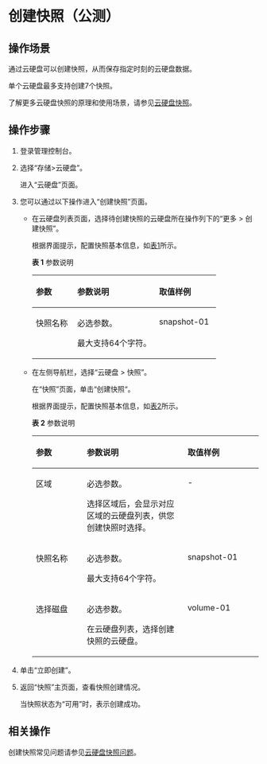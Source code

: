# 创建快照（公测）<a name="zh-cn_topic_0066615262"></a>

## 操作场景<a name="section36690541174716"></a>

通过云硬盘可以创建快照，从而保存指定时刻的云硬盘数据。

单个云硬盘最多支持创建7个快照。

了解更多云硬盘快照的原理和使用场景，请参见[云硬盘快照](https://support.huaweicloud.com/productdesc-evs/zh-cn_topic_0066809008.html)。

## 操作步骤<a name="section3347385018116"></a>

1.  登录管理控制台。
2.  选择“存储\>云硬盘”。

    进入“云硬盘”页面。

3.  您可以通过以下操作进入“创建快照”页面。
    -   在云硬盘列表页面，选择待创建快照的云硬盘所在操作列下的“更多 \> 创建快照”。

        根据界面提示，配置快照基本信息，如[表1](#table17584125003610)所示。

        **表 1**  参数说明

        <a name="table17584125003610"></a>
        <table><thead align="left"><tr id="row858695093614"><th class="cellrowborder" valign="top" width="22.444444444444443%" id="mcps1.2.4.1.1"><p id="p13587450173612"><a name="p13587450173612"></a><a name="p13587450173612"></a>参数</p>
        </th>
        <th class="cellrowborder" valign="top" width="44.45454545454545%" id="mcps1.2.4.1.2"><p id="p458865013366"><a name="p458865013366"></a><a name="p458865013366"></a>参数说明</p>
        </th>
        <th class="cellrowborder" valign="top" width="33.1010101010101%" id="mcps1.2.4.1.3"><p id="p12589155043617"><a name="p12589155043617"></a><a name="p12589155043617"></a>取值样例</p>
        </th>
        </tr>
        </thead>
        <tbody><tr id="row155895505360"><td class="cellrowborder" valign="top" width="22.444444444444443%" headers="mcps1.2.4.1.1 "><p id="p458955012367"><a name="p458955012367"></a><a name="p458955012367"></a>快照名称</p>
        </td>
        <td class="cellrowborder" valign="top" width="44.45454545454545%" headers="mcps1.2.4.1.2 "><p id="p16592850123618"><a name="p16592850123618"></a><a name="p16592850123618"></a>必选参数。</p>
        <p id="p15593850143611"><a name="p15593850143611"></a><a name="p15593850143611"></a>最大支持64个字符。</p>
        </td>
        <td class="cellrowborder" valign="top" width="33.1010101010101%" headers="mcps1.2.4.1.3 "><p id="p559411502365"><a name="p559411502365"></a><a name="p559411502365"></a>snapshot-01</p>
        </td>
        </tr>
        </tbody>
        </table>

    -   在左侧导航栏，选择“云硬盘 \> 快照”。

        在“快照”页面，单击“创建快照“。

        根据界面提示，配置快照基本信息，如[表2](#table31596124394)所示。

        **表 2**  参数说明

        <a name="table31596124394"></a>
        <table><thead align="left"><tr id="row16162191293911"><th class="cellrowborder" valign="top" width="22.444444444444443%" id="mcps1.2.4.1.1"><p id="p1416381283916"><a name="p1416381283916"></a><a name="p1416381283916"></a>参数</p>
        </th>
        <th class="cellrowborder" valign="top" width="44.45454545454545%" id="mcps1.2.4.1.2"><p id="p6164112173911"><a name="p6164112173911"></a><a name="p6164112173911"></a>参数说明</p>
        </th>
        <th class="cellrowborder" valign="top" width="33.1010101010101%" id="mcps1.2.4.1.3"><p id="p1167912153918"><a name="p1167912153918"></a><a name="p1167912153918"></a>取值样例</p>
        </th>
        </tr>
        </thead>
        <tbody><tr id="row19686104164510"><td class="cellrowborder" valign="top" width="22.444444444444443%" headers="mcps1.2.4.1.1 "><p id="p17686343457"><a name="p17686343457"></a><a name="p17686343457"></a>区域</p>
        </td>
        <td class="cellrowborder" valign="top" width="44.45454545454545%" headers="mcps1.2.4.1.2 "><p id="p068614174517"><a name="p068614174517"></a><a name="p068614174517"></a>必选参数。</p>
        <p id="p176472021164517"><a name="p176472021164517"></a><a name="p176472021164517"></a>选择区域后，会显示对应区域的云硬盘列表，供您创建快照时选择。</p>
        </td>
        <td class="cellrowborder" valign="top" width="33.1010101010101%" headers="mcps1.2.4.1.3 "><p id="p1868674204519"><a name="p1868674204519"></a><a name="p1868674204519"></a>-</p>
        </td>
        </tr>
        <tr id="row716819126391"><td class="cellrowborder" valign="top" width="22.444444444444443%" headers="mcps1.2.4.1.1 "><p id="p13169191220397"><a name="p13169191220397"></a><a name="p13169191220397"></a>快照名称</p>
        </td>
        <td class="cellrowborder" valign="top" width="44.45454545454545%" headers="mcps1.2.4.1.2 "><p id="p18169121217392"><a name="p18169121217392"></a><a name="p18169121217392"></a>必选参数。</p>
        <p id="p9171141210396"><a name="p9171141210396"></a><a name="p9171141210396"></a>最大支持64个字符。</p>
        </td>
        <td class="cellrowborder" valign="top" width="33.1010101010101%" headers="mcps1.2.4.1.3 "><p id="p1917212125397"><a name="p1917212125397"></a><a name="p1917212125397"></a>snapshot-01</p>
        </td>
        </tr>
        <tr id="row143561437133918"><td class="cellrowborder" valign="top" width="22.444444444444443%" headers="mcps1.2.4.1.1 "><p id="p16357113712393"><a name="p16357113712393"></a><a name="p16357113712393"></a>选择磁盘</p>
        </td>
        <td class="cellrowborder" valign="top" width="44.45454545454545%" headers="mcps1.2.4.1.2 "><p id="p544913924010"><a name="p544913924010"></a><a name="p544913924010"></a>必选参数。</p>
        <p id="p9449939144017"><a name="p9449939144017"></a><a name="p9449939144017"></a>在云硬盘列表，选择创建快照的云硬盘。</p>
        </td>
        <td class="cellrowborder" valign="top" width="33.1010101010101%" headers="mcps1.2.4.1.3 "><p id="p184516390403"><a name="p184516390403"></a><a name="p184516390403"></a>volume-01</p>
        </td>
        </tr>
        </tbody>
        </table>

4.  单击“立即创建”。
5.  返回“快照”主页面，查看快照创建情况。

    当快照状态为“可用”时，表示创建成功。


## 相关操作<a name="section214416537256"></a>

创建快照常见问题请参见[云硬盘快照问题](https://support.huaweicloud.com/evs_faq/evs_01_0092.html)。

